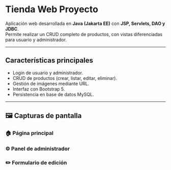 #  Tienda Web Proyecto

Aplicación web desarrollada en **Java (Jakarta EE)** con **JSP, Servlets, DAO y JDBC**.  
Permite realizar un CRUD completo de productos, con vistas diferenciadas para usuario y administrador.

---

##  Características principales

- Login de usuario y administrador.
- CRUD de productos (crear, listar, editar, eliminar).
- Gestión de imágenes mediante URL.
- Interfaz con Bootstrap 5.
- Persistencia en base de datos MySQL.

---

## 🖼️ Capturas de pantalla

### 🏠 Página principal




### ⚙️ Panel de administrador


### ✏️ Formulario de edición




